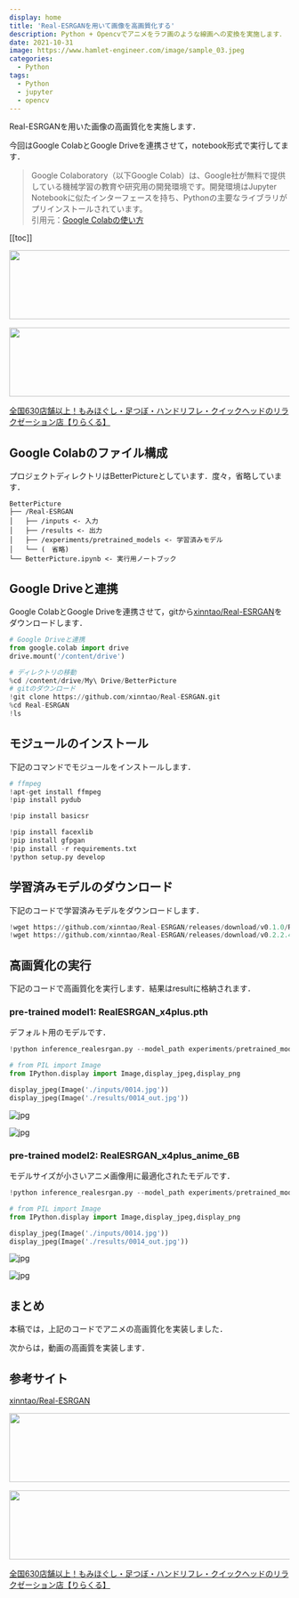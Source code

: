 ```yaml
---
display: home
title: 'Real-ESRGANを用いて画像を高画質化する'
description: Python + Opencvでアニメをラフ画のような線画への変換を実施します．
date: 2021-10-31
image: https://www.hamlet-engineer.com/image/sample_03.jpeg
categories: 
  - Python
tags:
  - Python
  - jupyter
  - opencv
---
```

<!-- https://www.hamlet-engineer.com -->
Real-ESRGANを用いた画像の高画質化を実施します．<br>

<!-- more -->

今回はGoogle ColabとGoogle Driveを連携させて，notebook形式で実行してます．<br>

<ClientOnly>
  <CallInArticleAdsense />
</ClientOnly>

> Google Colaboratory（以下Google Colab）は、Google社が無料で提供している機械学習の教育や研究用の開発環境です。開発環境はJupyter Notebookに似たインターフェースを持ち、Pythonの主要なライブラリがプリインストールされています。<br>
引用元：[Google Colabの使い方](https://interface.cqpub.co.jp/ail01/)

[[toc]]

<!-- お名前.com -->
<a href="https://px.a8.net/svt/ejp?a8mat=3HBXCY+4DRW36+50+2HM5Z5" rel="nofollow"><img border="0" width="1000" height="124" alt="" src="https://www27.a8.net/svt/bgt?aid=210508450265&wid=001&eno=01&mid=s00000000018015052000&mc=1"></a><img border="0" width="1" height="1" src="https://www10.a8.net/0.gif?a8mat=3HBXCY+4DRW36+50+2HM5Z5" alt="">

<!-- エックスサーバー株式会社 -->
<a href="https://px.a8.net/svt/ejp?a8mat=3HIN6N+3YAMCY+CO4+6BMG1" rel="nofollow"><img border="0" width="1000" height="124" alt="" src="https://www23.a8.net/svt/bgt?aid=210821855239&wid=001&eno=01&mid=s00000001642001062000&mc=1"></a><img border="0" width="1" height="1" src="https://www17.a8.net/0.gif?a8mat=3HIN6N+3YAMCY+CO4+6BMG1" alt="">

<!-- りらくる -->
<a href="https://px.a8.net/svt/ejp?a8mat=3HIN6N+7FBNEA+4AQ0+5YJRM" rel="nofollow">全国630店舗以上！もみほぐし・足つぼ・ハンドリフレ・クイックヘッドのリラクゼーション店【りらくる】</a><img border="0" width="1" height="1" src="https://www15.a8.net/0.gif?a8mat=3HIN6N+7FBNEA+4AQ0+5YJRM" alt="">


## Google Colabのファイル構成
プロジェクトディレクトリはBetterPictureとしています．度々，省略しています．
```init
BetterPicture
├── /Real-ESRGAN
│   ├── /inputs <- 入力
│   ├── /results <- 出力
│   ├── /experiments/pretrained_models <- 学習済みモデル
│   └── (　省略)
└── BetterPicture.ipynb <- 実行用ノートブック
```

## Google Driveと連携
Google ColabとGoogle Driveを連携させて，gitから[xinntao/Real-ESRGAN](https://github.com/xinntao/Real-ESRGAN.git)をダウンロードします．<br>

```python
# Google Driveと連携
from google.colab import drive
drive.mount('/content/drive')
```

```python
# ディレクトリの移動
%cd /content/drive/My\ Drive/BetterPicture
# gitのダウンロード
!git clone https://github.com/xinntao/Real-ESRGAN.git
%cd Real-ESRGAN
!ls
```

## モジュールのインストール
下記のコマンドでモジュールをインストールします．
```python
# ffmpeg
!apt-get install ffmpeg
!pip install pydub

!pip install basicsr

!pip install facexlib
!pip install gfpgan
!pip install -r requirements.txt
!python setup.py develop
```

## 学習済みモデルのダウンロード
下記のコードで学習済みモデルをダウンロードします．
```python
!wget https://github.com/xinntao/Real-ESRGAN/releases/download/v0.1.0/RealESRGAN_x4plus.pth -P experiments/pretrained_models
!wget https://github.com/xinntao/Real-ESRGAN/releases/download/v0.2.2.4/RealESRGAN_x4plus_anime_6B.pth -P experiments/pretrained_models
```

## 高画質化の実行
下記のコードで高画質化を実行します．結果はresultに格納されます．

### pre-trained model1: RealESRGAN_x4plus.pth
デフォルト用のモデルです．

```python
!python inference_realesrgan.py --model_path experiments/pretrained_models/RealESRGAN_x4plus.pth --input inputs
```

```python
# from PIL import Image
from IPython.display import Image,display_jpeg,display_png

display_jpeg(Image('./inputs/0014.jpg'))
display_jpeg(Image('./results/0014_out.jpg'))
```

![jpg](/image/sample_01.jpeg)

![jpg](/image/sample_02.jpeg)

### pre-trained model2: RealESRGAN_x4plus_anime_6B
モデルサイズが小さいアニメ画像用に最適化されたモデルです．

```python
!python inference_realesrgan.py --model_path experiments/pretrained_models/RealESRGAN_x4plus_anime_6B.pth --input inputs
```

```python
# from PIL import Image
from IPython.display import Image,display_jpeg,display_png

display_jpeg(Image('./inputs/0014.jpg'))
display_jpeg(Image('./results/0014_out.jpg'))
```

![jpg](/image/sample_01.jpeg)

![jpg](/image/sample_03.jpeg)

## まとめ
本稿では，上記のコードでアニメの高画質化を実装しました．

次からは，動画の高画質を実装します．


## 参考サイト
[xinntao/Real-ESRGAN](https://github.com/xinntao/Real-ESRGAN.git)


<!-- お名前.com -->
<a href="https://px.a8.net/svt/ejp?a8mat=3HBXCY+4DRW36+50+2HM5Z5" rel="nofollow"><img border="0" width="1000" height="124" alt="" src="https://www27.a8.net/svt/bgt?aid=210508450265&wid=001&eno=01&mid=s00000000018015052000&mc=1"></a><img border="0" width="1" height="1" src="https://www10.a8.net/0.gif?a8mat=3HBXCY+4DRW36+50+2HM5Z5" alt="">

<!-- エックスサーバー株式会社 -->
<a href="https://px.a8.net/svt/ejp?a8mat=3HIN6N+3YAMCY+CO4+6BMG1" rel="nofollow"><img border="0" width="1000" height="124" alt="" src="https://www23.a8.net/svt/bgt?aid=210821855239&wid=001&eno=01&mid=s00000001642001062000&mc=1"></a><img border="0" width="1" height="1" src="https://www17.a8.net/0.gif?a8mat=3HIN6N+3YAMCY+CO4+6BMG1" alt="">

<!-- りらくる -->
<a href="https://px.a8.net/svt/ejp?a8mat=3HIN6N+7FBNEA+4AQ0+5YJRM" rel="nofollow">全国630店舗以上！もみほぐし・足つぼ・ハンドリフレ・クイックヘッドのリラクゼーション店【りらくる】</a><img border="0" width="1" height="1" src="https://www15.a8.net/0.gif?a8mat=3HIN6N+7FBNEA+4AQ0+5YJRM" alt="">

<ClientOnly>
  <CallInArticleAdsense />
</ClientOnly>
